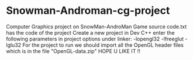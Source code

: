 # Snowman-Androman-cg-project
Computer Graphics project on SnowMan-AndroMan Game
source code.txt has the code of the project 
Create a new project in Dev C++
enter the following parameters in project options under linker:
-lopengl32
-lfreeglut
-lglu32
For the project to run we should import all the OpenGL header files which is in the file "OpenGL-data.zip"
HOPE U LIKE IT !!
